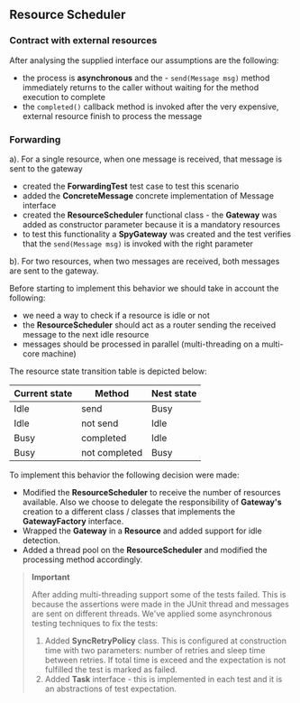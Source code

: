 ## Resource Scheduler ##

### Contract with external resources  ###
After analysing the supplied interface our assumptions are the following:

- the process is **asynchronous** and the - `send(Message msg)` method immediately returns to the caller without waiting for the method execution to complete
- the `completed()` callback method is invoked after the very expensive, external resource finish to process the message

### Forwarding ###

a). For a single resource, when one message is received, that message is sent to the gateway

- created the **ForwardingTest** test case to test this scenario
- added the **ConcreteMessage** concrete implementation of Message interface
- created the **ResourceScheduler** functional class - the **Gateway** was added as constructor parameter because it is a mandatory resources
- to test this functionality a **SpyGateway** was created and the test verifies that the `send(Message msg)` is invoked with the right parameter

b). For two resources, when two messages are received, both messages are sent to the gateway.

Before starting to implement this behavior we should take in account the following:

- we need a way to check if a resource is idle or not 
- the **ResourceScheduler** should act as a router sending the received message to the next idle resource
- messages should be processed in parallel (multi-threading on a multi-core machine)

The resource state transition table is depicted below:

| Current state | Method        | Nest state   |
| ------------- | ------------- | -------------|
|Idle           | send          | Busy         |
|Idle           | not send      | Idle         |
|Busy           | completed     | Idle         |
|Busy           | not completed | Busy         |

To implement this behavior the following decision were made:

- Modified the **ResourceScheduler** to receive the number of resources available. Also we choose to delegate the responsibility of **Gateway's** creation to a different class / classes that implements the **GatewayFactory** interface.
- Wrapped the **Gateway** in a **Resource** and added support for idle detection.
- Added a thread pool on the **ResourceScheduler** and modified the processing method accordingly.

> **Important**
> 
> After adding multi-threading support some of the tests failed. This is because the assertions were made in the JUnit thread and messages are sent on different threads. We've applied some asynchronous testing techniques to fix the tests:
> 
> 1. Added **SyncRetryPolicy** class. This is configured at construction time with two parameters: number of retries and sleep time between retries. If total time is exceed and the expectation is not fulfilled the test is marked as failed.
> 2. Added **Task** interface - this is implemented in each test and it is an abstractions of test expectation. 

